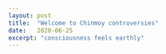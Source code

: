 ```yaml
---
layout: post
title:  "Welcome to Chinmoy controversies"
date:   2020-06-25
excerpt: "consciousness feels earthly"
---
```

